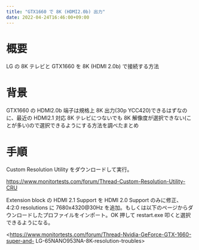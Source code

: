 ```yaml
---
title: "GTX1660 で 8K (HDMI2.0b) 出力"
date: 2022-04-24T16:46:00+09:00
---
```


# 概要

LG の 8K テレビと GTX1660 を 8K (HDMI 2.0b) で接続する方法

# 背景

GTX1660 の HDMI2.0b 端子は規格上 8K 出力(30p YCC420)できるはずなのに、最近の HDMI2.1 対応 8K
テレビにつないでも 8K 解像度が選択できない(ことが多い)ので選択できるようにする方法を調べたまとめ

# 手順

Custom Resolution Utility をダウンロードして実行。

<https://www.monitortests.com/forum/Thread-Custom-Resolution-Utility-CRU>

Extension block の HDMI 2.1 Support を HDMI 2.0 Support のみに修正、4:2:0 resolutions
に 7680x4320@30Hz を追加。もしくは以下のページからダウンロードしたプロファイルをインポート。OK 押して restart.exe
叩くと選択できるようになる。

<https://www.monitortests.com/forum/Thread-Nvidia-GeForce-GTX-1660-super-and-
LG-65NANO953NA-8K-resolution-troubles>

